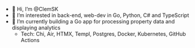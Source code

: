 - 👋 Hi, I’m @ClemSK
- 👀 I’m interested in back-end, web-dev in Go, Python, C# and TypeScript
- 🌱 I’m currently building a Go app for processing property data and displaying analytics
  - Tech: Chi, Air, HTMX, Templ, Postgres, Docker, Kubernetes, GitHub Actions

<!---
ClemSK/ClemSK is a ✨ special ✨ repository because its `README.md` (this file) appears on your GitHub profile.
You can click the Preview link to take a look at your changes.
--->
